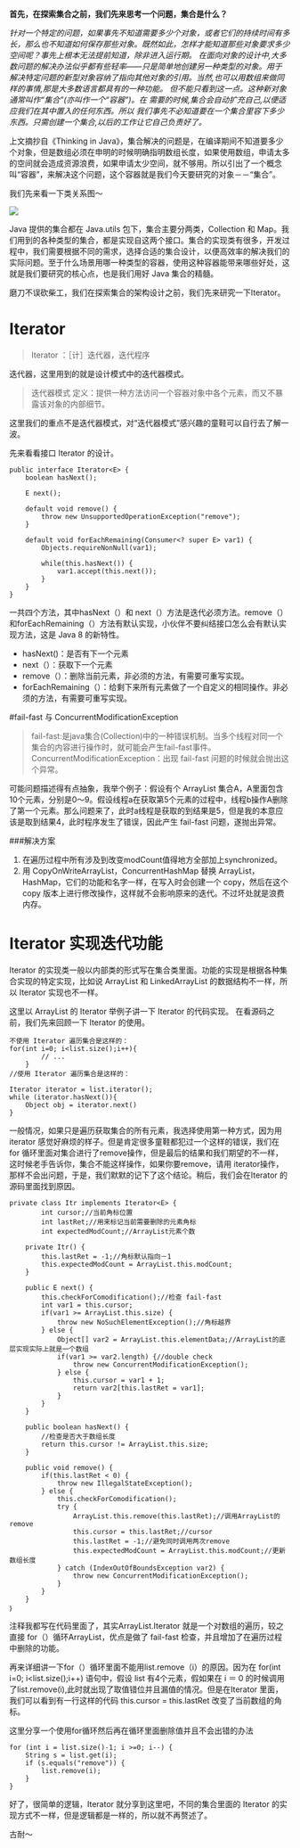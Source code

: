 **首先，在探索集合之前，我们先来思考一个问题，集合是什么？**

*针对一个特定的问题，如果事先不知道需要多少个对象，或者它们的持续时间有多长，那么也不知道如何保存那些对象。既然如此，怎样才能知道那些对象要求多少空间呢？事先上根本无法提前知道，除非进入运行期。
在面向对象的设计中,大多数问题的解决办法似乎都有些轻率——只是简单地创建另一种类型的对象。用于解决特定问题的新型对象容纳了指向其他对象的引用。当然,也可以用数组来做同样的事情,那是大多数语言都具有的一种功能。 但不能只看到这一点。这种新对象通常叫作“集合”(亦叫作一个“容器”)。在 需要的时候,集合会自动扩充自己,以便适应我们在其中置入的任何东西。所以 我们事先不必知道要在一个集合里容下多少东西。只需创建一个集合,以后的工作让它自己负责好了。*

上文摘抄自《Thinking in Java》，集合解决的问题是，在编译期间不知道要多少个对象，但是数组必须在申明的时候明确指明数组长度，如果使用数组，申请太多的空间就会造成资源浪费，如果申请太少空间，就不够用。所以引出了一个概念叫“容器”，来解决这个问题，这个容器就是我们今天要研究的对象－－“集合”。

我们先来看一下类关系图～


![](https://user-gold-cdn.xitu.io/2017/9/24/89f19f4769cfc2b41706e201cbea6431)

Java 提供的集合都在 Java.utils 包下，集合主要分两类，Collection 和 Map。我们用到的各种类型的集合，都是实现自这两个接口。集合的实现类有很多，开发过程中，我们需要根据不同的需求，选择合适的集合设计，以便高效率的解决我们的实际问题。至于什么场景用哪一种类型的容器，使用这种容器能带来哪些好处，这就是我们要研究的核心点，也是我们用好 Java 集合的精髓。

磨刀不误砍柴工，我们在探索集合的架构设计之前，我们先来研究一下Iterator。

# Iterator
>Iterator ：［计］迭代器，迭代程序

迭代器，这里用到的就是设计模式中的迭代器模式。

>迭代器模式
>定义：提供一种方法访问一个容器对象中各个元素，而又不暴露该对象的内部细节。

这里我们的重点不是迭代器模式，对“迭代器模式”感兴趣的童鞋可以自行去了解一波。

先来看看接口 Iterator 的设计。


    public interface Iterator<E> {
        boolean hasNext();
    
        E next();
    
        default void remove() {
            throw new UnsupportedOperationException("remove");
        }
    
        default void forEachRemaining(Consumer<? super E> var1) {
            Objects.requireNonNull(var1);
    
            while(this.hasNext()) {
                var1.accept(this.next());
            }
        }
    }

一共四个方法，其中hasNext（）和 next（）方法是迭代必须方法。remove（）和forEachRemaining（）方法有默认实现，小伙伴不要纠结接口怎么会有默认实现方法，这是 Java 8 的新特性。

- hasNext()：是否有下一个元素
- next（）：获取下一个元素
- remove（）：删除当前元素，非必须的方法，有需要可重写实现。
- forEachRemaining（）：给剩下来所有元素做了一个自定义的相同操作。非必须的方法，有需要可重写实现。

#fail-fast 与 ConcurrentModificationException

> fail-fast:是java集合(Collection)中的一种错误机制。当多个线程对同一个集合的内容进行操作时，就可能会产生fail-fast事件。
> ConcurrentModificationException：出现 fail-fast 问题的时候就会抛出这个异常。

可能问题描述得有点抽象，我举个例子：假设有个 ArrayList 集合A，A里面包含10个元素，分别是0～9。假设线程a在获取第5个元素的过程中，线程b操作A删除了第一个元素。那么问题来了，此时a线程是获取的到结果是5，但是我的本意应该是取到结果4，此时程序发生了错误，因此产生 fail-fast 问题，遂抛出异常。

###解决方案
1. 在遍历过程中所有涉及到改变modCount值得地方全部加上synchronized。
2. 用 CopyOnWriteArrayList，ConcurrentHashMap 替换 ArrayList， HashMap，它们的功能和名字一样，在写入时会创建一个 copy，然后在这个 copy 版本上进行修改操作，这样就不会影响原来的迭代。不过坏处就是浪费内存。


# Iterator 实现迭代功能
Iterator 的实现类一般以内部类的形式写在集合类里面。功能的实现是根据各种集合实现的特定实现，比如说 ArrayList 和 LinkedArrayList 的数据结构不一样，所以 Iterator 实现也不一样。

这里以 ArrayList 的 Iterator 举例子讲一下 Iterator 的代码实现。
在看源码之前，我们先来回顾一下 Iterator 的使用。

    不使用 Iterator 遍历集合是这样的：
    for(int i=0; i<list.size();i++){  
            // ... 
        } 
    //使用 Iterator 遍历集合是这样的：
    
    Iterator iterator = list.iterator();
    while (iterator.hasNext()){
        Object obj = iterator.next()
    }

一般情况，如果只是遍历获取集合的所有元素，我选择使用第一种方式，因为用 iterator 感觉好麻烦的样子。但是肯定很多童鞋都犯过一个这样的错误，我们在 for 循环里面对集合进行了remove操作，但是最后的结果和我们期望的不一样，这时候老手告诉你，集合不能这样操作，如果你要remove，请用 iterator操作，那样不会出问题，于是，我们默默的记下了这个结论。稍后，我们会在Iterator 的源码里面找到原因。

    private class Itr implements Iterator<E> {
            int cursor;//当前角标位置
            int lastRet;//用来标记当前需要删除的元素角标
            int expectedModCount;//ArrayList元素个数
    
        private Itr() {
            this.lastRet = -1;//角标默认指向－1
            this.expectedModCount = ArrayList.this.modCount;
        }
    
        public E next() {
            this.checkForComodification();//检查 fail-fast
            int var1 = this.cursor;
            if(var1 >= ArrayList.this.size) {
                throw new NoSuchElementException();//角标越界
            } else {
                Object[] var2 = ArrayList.this.elementData;//ArrayList的底层实现实际上就是一个数组
                if(var1 >= var2.length) {//double check
                    throw new ConcurrentModificationException();
                } else {
                    this.cursor = var1 + 1;
                    return var2[this.lastRet = var1];
                }
            }
        }
        
        public boolean hasNext() {
            //检查是否大于数组长度
            return this.cursor != ArrayList.this.size;
        }
            
        public void remove() {
            if(this.lastRet < 0) {
                throw new IllegalStateException();
            } else {
                this.checkForComodification();
                try {
                    ArrayList.this.remove(this.lastRet);//调用ArrayList的remove
                    this.cursor = this.lastRet;//cursor
                    this.lastRet = -1;//避免同时调用两次remove
                    this.expectedModCount = ArrayList.this.modCount;//更新数组长度
                } catch (IndexOutOfBoundsException var2) {
                    throw new ConcurrentModificationException();
                }
            }
        }
    ｝

注释我都写在代码里面了，其实ArrayList.Iterator 就是一个对数组的遍历，较之直接 for（）循环ArrayList，优点是做了 fail-fast 检查，并且增加了在遍历过程中删除的功能。

再来详细讲一下for（）循环里面不能用list.remove（i）的原因。因为在 for(int i=0; i<list.size();i++) 语句中，假设 list 有4个元素，假如果在 i ＝ 0 的时候调用了list.remove(i),此时就出现了取值错位并且漏值的情况。但是在Iterator 里面，我们可以看到有一行这样的代码 this.cursor = this.lastRet 改变了当前数组的角标。

这里分享一个使用for循环然后再在循环里面删除值并且不会出错的办法

    for (int i = list.size()-1; i >=0; i--) {
        String s = list.get(i);
        if (s.equals("remove")) {
            list.remove(i);
        }
    }


好了，很简单的逻辑，Iterator 就分享到这里吧，不同的集合里面的 Iterator 的实现方式不一样，但是逻辑都是一样的，所以就不再赘述了。

古耐～

